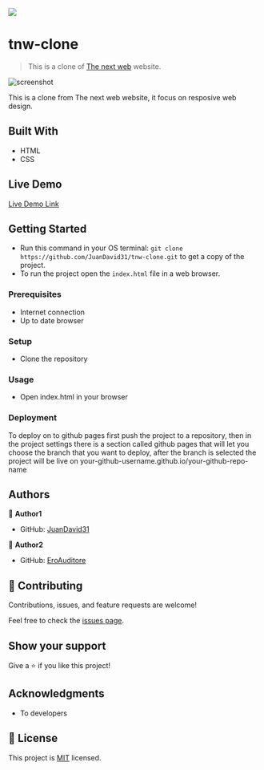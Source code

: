 ![](https://img.shields.io/badge/Microverse-blueviolet)

# tnw-clone

> This is a clone of [The next web](https://thenextweb.com/) website. 

![screenshot](img/readme.png)

This is a clone from The next web website, it focus on resposive web design.

## Built With

- HTML
- CSS

## Live Demo

[Live Demo Link](https://juandavid31.github.io/tnw-clone/)


## Getting Started

- Run this command in your OS terminal: `git clone https://github.com/JuanDavid31/tnw-clone.git` to get a copy of the project.
- To run the project open the `index.html` file in a web browser.


### Prerequisites

* Internet connection
* Up to date browser

### Setup

* Clone the repository

### Usage

* Open index.html in your browser

### Deployment

To deploy on to github pages first push the project to a repository, then
in the project settings there is a section called github pages that will let you choose the branch that you want to deploy, after the branch is selected the project will be live on your-github-username.github.io/your-github-repo-name

## Authors

👤 **Author1**

- GitHub: [JuanDavid31](https://github.com/JuanDavid31)

👤 **Author2**

- GitHub: [EroAuditore](https://github.com/EroAuditore)

## 🤝 Contributing

Contributions, issues, and feature requests are welcome!

Feel free to check the [issues page](https://github.com/JuanDavid31/tnw-clone/issues).

## Show your support

Give a ⭐️ if you like this project!

## Acknowledgments

- To developers

## 📝 License

This project is [MIT](https://es.wikipedia.org/wiki/Licencia_MIT) licensed.